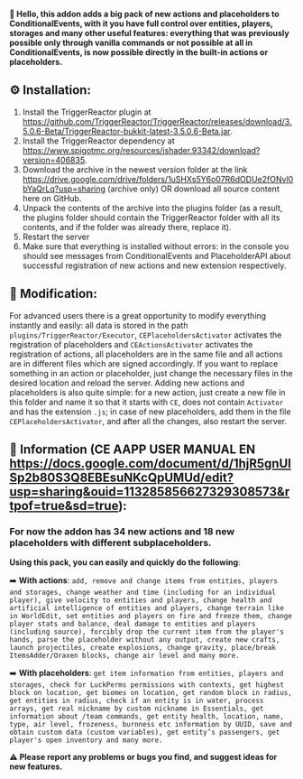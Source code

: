 **👋 Hello, this addon adds a big pack of new actions and placeholders to ConditionalEvents, with it you have full control over entities, players, storages and many other useful features: everything that was previously possible only through vanilla commands or not possible at all in ConditionalEvents, is now possible directly in the built-in actions or placeholders.**


## ⚙️ Installation:
1. Install the TriggerReactor plugin at https://github.com/TriggerReactor/TriggerReactor/releases/download/3.5.0.6-Beta/TriggerReactor-bukkit-latest-3.5.0.6-Beta.jar.
2. Install the TriggerReactor dependency at https://www.spigotmc.org/resources/jshader.93342/download?version=406835.
3. Download the archive in the newest version folder at the link https://drive.google.com/drive/folders/1uSHXs5Y6o07R6dODUe2fONvl0bYaQrLq?usp=sharing (archive only) OR download all source content here on GitHub.
4. Unpack the contents of the archive into the plugins folder (as a result, the plugins folder should contain the TriggerReactor folder with all its contents, and if the folder was already there, replace it).
5. Restart the server
6. Make sure that everything is installed without errors: in the console you should see messages from ConditionalEvents and PlaceholderAPI about successful registration of new actions and new extension respectively.

## 🔧 Modification:
For advanced users there is a great opportunity to modify everything instantly and easily: all data is stored in the path ``plugins/TriggerReactor/Executor``, ``CEPlaceholdersActivator`` activates the registration of placeholders and ``CEActionsActivator`` activates the registration of actions, all placeholders are in the same file and all actions are in different files which are signed accordingly. If you want to replace something in an action or placeholder, just change the necessary files in the desired location and reload the server. Adding new actions and placeholders is also quite simple: for a new action, just create a new file in this folder and name it so that it starts with ``CE``, does not contain ``Activator`` and has the extension ``.js``; in case of new placeholders, add them in the file ``CEPlaceholdersActivator``, and after all the changes, also restart the server.

## 📌 Information (CE AAPP USER MANUAL EN https://docs.google.com/document/d/1hjR5gnUISp2b80S3Q8EBEsuNKcQpUMUd/edit?usp=sharing&ouid=113285856627329308573&rtpof=true&sd=true):
### For now the addon has 34 new actions and 18 new placeholders with different subplaceholders.

**Using this pack, you can easily and quickly do the following**:

➡️ **With actions**: ``add, remove and change items from entities, players and storages, change weather and time (including for an individual player), give velocity to entities and players, change health and artificial intelligence of entities and players, change terrain like in WorldEdit, set entities and players on fire and freeze them, change player stats and balance, deal damage to entities and players (including source), forcibly drop the current item from the player's hands, parse the placeholder without any output, create new crafts, launch projectiles, create explosions, change gravity, place/break ItemsAdder/Oraxen blocks, change air level and many more.``

➡️ **With placeholders**: ``get item information from entities, players and storages, check for LuckPerms permissions with contexts, get highest block on location, get biomes on location, get random block in radius, get entities in radius, check if an entity is in water, process arrays, get real nickname by custom nickname in Essentials, get information about /team commands, get entity health, location, name, type, air level, frozeness, burnness etc information by UUID, save and obtain custom data (custom variables), get entity’s passengers, get player's open inventory and many more.``


**⚠️ Please report any problems or bugs you find, and suggest ideas for new features.**
